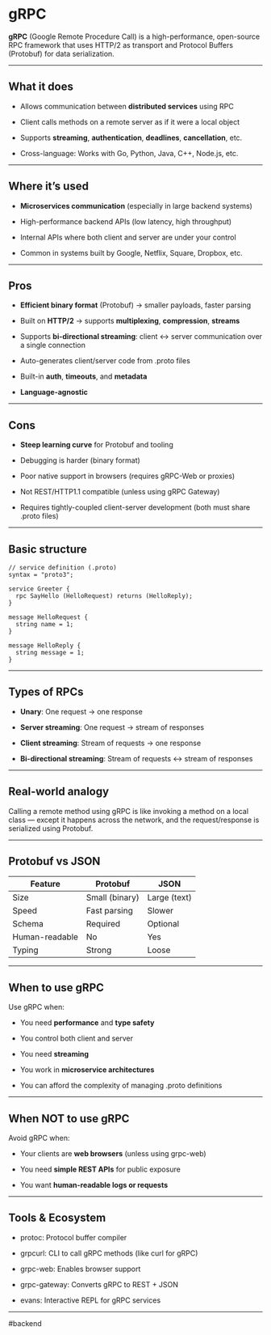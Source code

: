 # **gRPC**

**gRPC** (Google Remote Procedure Call) is a high-performance, open-source RPC framework that uses HTTP/2 as transport and Protocol Buffers (Protobuf) for data serialization.

---

## **What it does**

* Allows communication between **distributed services** using RPC

* Client calls methods on a remote server as if it were a local object

* Supports **streaming**, **authentication**, **deadlines**, **cancellation**, etc.

* Cross-language: Works with Go, Python, Java, C++, Node.js, etc.

---

## **Where it’s used**

* **Microservices communication** (especially in large backend systems)

* High-performance backend APIs (low latency, high throughput)

* Internal APIs where both client and server are under your control

* Common in systems built by Google, Netflix, Square, Dropbox, etc.

---

## **Pros**

* **Efficient binary format** (Protobuf) → smaller payloads, faster parsing

* Built on **HTTP/2** → supports **multiplexing**, **compression**, **streams**

* Supports **bi-directional streaming**: client ↔ server communication over a single connection

* Auto-generates client/server code from .proto files

* Built-in **auth**, **timeouts**, and **metadata**

* **Language-agnostic**

---

## **Cons**

* **Steep learning curve** for Protobuf and tooling

* Debugging is harder (binary format)

* Poor native support in browsers (requires gRPC-Web or proxies)

* Not REST/HTTP1.1 compatible (unless using gRPC Gateway)

* Requires tightly-coupled client-server development (both must share .proto files)

---

## **Basic structure**

```
// service definition (.proto)
syntax = "proto3";

service Greeter {
  rpc SayHello (HelloRequest) returns (HelloReply);
}

message HelloRequest {
  string name = 1;
}

message HelloReply {
  string message = 1;
}
```

---

## **Types of RPCs**

* **Unary**: One request → one response

* **Server streaming**: One request → stream of responses

* **Client streaming**: Stream of requests → one response

* **Bi-directional streaming**: Stream of requests ↔ stream of responses

---

## **Real-world analogy**

Calling a remote method using gRPC is like invoking a method on a local class — except it happens across the network, and the request/response is serialized using Protobuf.

---

## **Protobuf vs JSON**

|  **Feature**  |  **Protobuf**  |  **JSON**  | 
|---|---|---|
|  Size  |  Small (binary)  |  Large (text)  |
|  Speed  |  Fast parsing  |  Slower  |
|  Schema  |  Required  |  Optional  |
|  Human-readable  |  No  |  Yes  |
|  Typing  |  Strong  |  Loose  |
---

## **When to use gRPC**

Use gRPC when:

* You need **performance** and **type safety**

* You control both client and server

* You need **streaming**

* You work in **microservice architectures**

* You can afford the complexity of managing .proto definitions

---

## **When NOT to use gRPC**

Avoid gRPC when:

* Your clients are **web browsers** (unless using grpc-web)

* You need **simple REST APIs** for public exposure

* You want **human-readable logs or requests**

---

## **Tools & Ecosystem**

* protoc: Protocol buffer compiler

* grpcurl: CLI to call gRPC methods (like curl for gRPC)

* grpc-web: Enables browser support

* grpc-gateway: Converts gRPC to REST + JSON

* evans: Interactive REPL for gRPC services

---

#backend